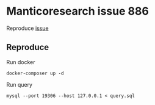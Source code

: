 # Manticoresearch issue 886

Reproduce [issue](https://github.com/manticoresoftware/manticoresearch/issues/886)

## Reproduce
Run docker
```
docker-composer up -d
```

Run query
```
mysql --port 19306 --host 127.0.0.1 < query.sql
```

